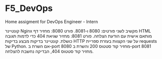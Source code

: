 # F5_DevOps
Home assigment for DevOps Engineer - Intern

קונטיינר Nginx מקשיב לשני פורטים: 8080 ו-8081.
פורט 8080: מחזיר דף HTML מותאם אישית עם הודעת הצלחה.
פורט 8081: מחזיר שגיאת 404 כדי לדמות תגובה כושלת.
קונטיינר בדיקות מבצע בדיקות HTTP על שני הקצוות בעזרת ספריית requests של Python. אם השרת ב-port 8080 מחזיר קוד סטטוס 200 והשרת ב-port 8081 מחזיר קוד סטטוס 404, הבדיקה נחשבת להצלחה.
